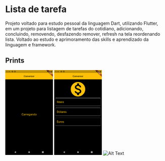 # Lista de tarefa

Projeto voltado para estudo pessoal da linguagem Dart, utilizando Flutter, em um projeto para listagem de tarefas do cotidiano, adicionando, concluindo, removendo, desfazendo remover, refresh na tela reordenando lista. Voltado ao estudo e aprimoramento das skills e aprendizado da linguagem e framework.

## Prints

<img src="https://github.com/brunoFelipeDev/flutter-conversor-moeda/blob/master/images/screen_1.png" width="30%"></img> 
<img src="https://github.com/brunoFelipeDev/flutter-conversor-moeda/blob/master/images/screen_2.png" width="30%"></img> 
![Alt Text](https://github.com/brunoFelipeDev/flutter-conversor-moeda/blob/master/images/app.gif)